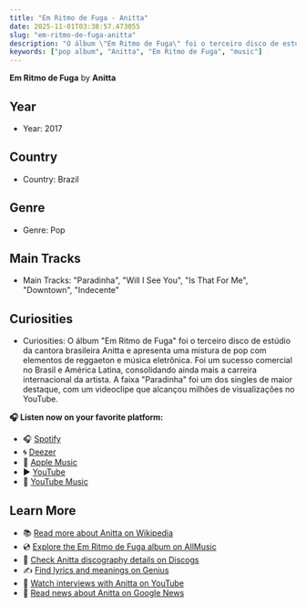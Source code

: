 ```yaml
---
title: "Em Ritmo de Fuga - Anitta"
date: 2025-11-01T03:38:57.473055
slug: "em-ritmo-de-fuga-anitta"
description: "O álbum \"Em Ritmo de Fuga\" foi o terceiro disco de estúdio da cantora brasileira Anitta e apresenta uma mistura de pop com elementos de reggaeton e música eletrônica."
keywords: ["pop album", "Anitta", "Em Ritmo de Fuga", "music"]
---
```


**Em Ritmo de Fuga** by **Anitta**

## Year
- Year: 2017
## Country
- Country: Brazil
## Genre
- Genre: Pop
## Main Tracks
- Main Tracks: "Paradinha", "Will I See You", "Is That For Me", "Downtown", "Indecente"
## Curiosities
- Curiosities: O álbum "Em Ritmo de Fuga" foi o terceiro disco de estúdio da cantora brasileira Anitta e apresenta uma mistura de pop com elementos de reggaeton e música eletrônica. Foi um sucesso comercial no Brasil e América Latina, consolidando ainda mais a carreira internacional da artista. A faixa "Paradinha" foi um dos singles de maior destaque, com um videoclipe que alcançou milhões de visualizações no YouTube.



**🎧 Listen now on your favorite platform:**

- 🎧 [Spotify](https://open.spotify.com/search/Em%20Ritmo%20de%20Fuga%20Anitta)
- 🌀 [Deezer](https://www.deezer.com/search/Em%20Ritmo%20de%20Fuga%20Anitta)
- 🍎 [Apple Music](https://music.apple.com/search?term=Em%20Ritmo%20de%20Fuga%20Anitta)
- ▶️ [YouTube](https://www.youtube.com/results?search_query=Em%20Ritmo%20de%20Fuga%20Anitta)
- 🎵 [YouTube Music](https://music.youtube.com/search?q=Em%20Ritmo%20de%20Fuga%20Anitta)

## Learn More

- 📚 [Read more about Anitta on Wikipedia](https://en.wikipedia.org/wiki/Anitta)
- 💿 [Explore the Em Ritmo de Fuga album on AllMusic](https://www.allmusic.com/search/albums/Em+Ritmo+de+Fuga)
- 📀 [Check Anitta discography details on Discogs](https://www.discogs.com/search/?q=Em+Ritmo+de+Fuga+Anitta&type=all)
- ✍️ [Find lyrics and meanings on Genius](https://genius.com/search?q=Em+Ritmo+de+Fuga%20Anitta)
- 🎤 [Watch interviews with Anitta on YouTube](https://www.youtube.com/results?search_query=Anitta+interview)
- 📰 [Read news about Anitta on Google News](https://news.google.com/search?q=Anitta)